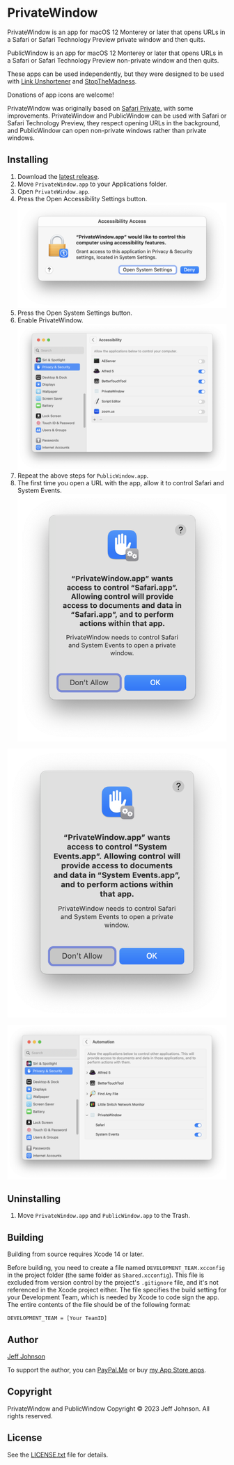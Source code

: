 # PrivateWindow

PrivateWindow is an app for macOS 12 Monterey or later that opens URLs in a Safari or Safari Technology Preview private window and then quits.

PublicWindow is an app for macOS 12 Monterey or later that opens URLs in a Safari or Safari Technology Preview non-private window and then quits.

These apps can be used independently, but they were designed to be used with [Link Unshortener](https://underpassapp.com/LinkUnshortener/) and [StopTheMadness](https://underpassapp.com/StopTheMadness/).

Donations of app icons are welcome!

PrivateWindow was originally based on [Safari Private](https://github.com/sindresorhus/Safari-Private), with some improvements. PrivateWindow and PublicWindow can be used with Safari or Safari Technology Preview, they respect opening URLs in the background, and PublicWindow can open non-private windows rather than private windows.

## Installing

1. Download the [latest release](https://github.com/lapcat/PrivateWindow/releases/latest).
2. Move `PrivateWindow.app` to your Applications folder.
3. Open `PrivateWindow.app`.
4. Press the Open Accessibility Settings button.
![PrivateWindow.app would like to control this computer using accessibility features. Grant access to this application in Privacy & Security settings, located in System Settings.](screenshots/1.png)
5. Press the Open System Settings button.
6. Enable PrivateWindow.
![System Settings > Privacy & Security > Accessibility > PrivateWindow](screenshots/2.png)
7. Repeat the above steps for `PublicWindow.app`.
8. The first time you open a URL with the app, allow it to control Safari and System Events.
!["PrivateWindow.app" wants access to control "Safari.app". Allowing control will provide access to documents and data in "Safari.app", and to perform actions within that app.](screenshots/3.png)

!["PrivateWindow.app" wants access to control "System Events.app". Allowing control will provide access to documents and data in "System Events.app", and to perform actions within that app.](screenshots/4.png)

![System Settings > Privacy & Security > Automation > PrivateWindow > Safari and System Events](screenshots/5.png)


## Uninstalling

1. Move `PrivateWindow.app` and `PublicWindow.app` to the Trash.

## Building

Building from source requires Xcode 14 or later.

Before building, you need to create a file named `DEVELOPMENT_TEAM.xcconfig` in the project folder (the same folder as `Shared.xcconfig`). This file is excluded from version control by the project's `.gitignore` file, and it's not referenced in the Xcode project either. The file specifies the build setting for your Development Team, which is needed by Xcode to code sign the app. The entire contents of the file should be of the following format:
```
DEVELOPMENT_TEAM = [Your TeamID]
```

## Author

[Jeff Johnson](https://lapcatsoftware.com/)

To support the author, you can [PayPal.Me](https://www.paypal.me/JeffJohnsonWI) or buy [my App Store apps](https://underpassapp.com/).

## Copyright

PrivateWindow and PublicWindow Copyright © 2023 Jeff Johnson. All rights reserved.

## License

See the [LICENSE.txt](LICENSE.txt) file for details.
